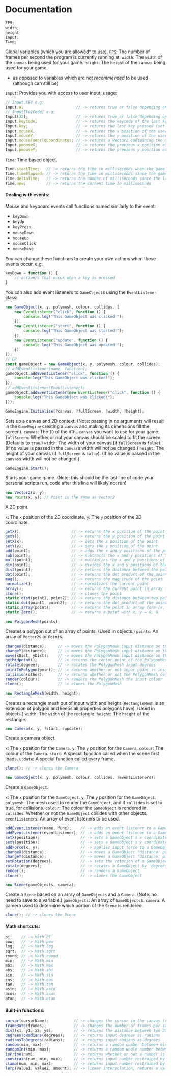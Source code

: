 # Documentation
```js
FPS;
width;
height;
Input;
Time;
```
Global variables (which you are allowed* to use).
`FPS`: The number of frames per second the program is currently running at.
`width`: The `width` of the `canvas` being used for your game.
`height`: The `height` of the `canvas` being used for your game.
* as opposed to variables which are not *recommended* to be used (although can still be)

`Input`: Provides you with access to user input, usage:
```js
// Input.KEY e.g:
Input.W;                       // -> returns true or false depending on whether the 'W' key is held down on the user's keyboard
// Input[keyCode] e.g:
Input[32];                     // -> returns true or false depending on whether the 'Space' key (spacebar) is held down on the user's keyboard
Input.keyCode;                 // -> returns the keycode of the last key pressed (set on keyDown)
Input.key;                     // -> returns the last key pressed (set on keyDown)
Input.mouseX;                  // -> returns the x position of the user's cursor
Input.mouseY;                  // -> returns the y position of the user's cursor
Input.mouseToWorldCoordinates; // -> returns a Vector2 containing the mouse coordinates relative to the camera in the current scene
Input.pmouseX;                 // -> returns the previous x position of the user's cursor
Input.pmouseY;                 // -> returns the previous y position of the user's cursor
```

`Time`: Time based object.
```js
Time.startTime;   // -> returns the time in milliseconds when the game was started
Time.timeElapsed; // -> returns the time in milliseconds since the game was started
Time.deltaTime;   // -> returns the number of milliseconds since the last frame
Time.now;         // -> returns the current time in milliseconds
```

#### Dealing with events:
Mouse and keyboard events call functions named similarly to the event:
- `keyDown`
- `keyUp`
- `keyPress`
- `mouseDown`
- `mouseUp`
- `mouseClick`
- `mouseMove`

You can change these functions to create your own actions when these events occur, e.g:
```js
keyDown = function () {
	// action/s that occur when a key is pressed
}
```

You can also add event listeners to `GameObject`s using the `EventListener` class:
```js
new GameObject(x, y, polymesh, colour, collides, [
	new EventListener("click", function () {
		console.log("This GameObject was clicked!");
	}),
	new EventListener("start", function () {
		console.log("This GameObject was started!");
	}),
	new EventListener("update", function () {
		console.log("This GameObject was updated!");
	})
]);
// OR
const gameObject = new GameObject(x, y, polymesh, colour, collides);
// addEventListener(name, function);
gameObject.addEventListener("click", function () {
	console.log("This GameObject was clicked!");
});
// addEventListener(EventListener);
gameObject.addEventListener(new EventListener("click", function () {
	console.log("This GameObject was clicked!");
}));
```

```js
GameEngine.Initialise(?canvas, ?fullScreen, ?width, ?height);
```
Sets up a canvas and 2D context. (Note: passing in no arguments will result in the `GameEngine` creating a `canvas` and making its dimensions fill the screen).
`canvas`: The `ID` of the `HTML` `canvas` you want to use for your game.
`fullScreen`: Whether or not your canvas should be scaled to fit the screen. (Defaults to `true`.)
`width`: The width of your canvas (if `fullScreen` is `false`). (If no value is passed in the `canvas`s width will not be changed.)
`height`: The height of your canvas (if `fullScreen` is `false`). (If no value is passed in the `canvas`s width will not be changed.)

```js
GameEngine.Start();
```
Starts your game game. (Note: this should be the last line of code your personal scripts run, code after this line will likely not run)

```js
new Vector2(x, y);
new Point(x, y); // Point is the same as Vector2
```
A 2D point.

`x`: The `x` position of the 2D coordinate.
`y`: The `y` position of the 2D coordinate.
```js
getX();                      // -> returns the x position of the point
getY();                      // -> returns the y position of the point
setX(x);                     // -> sets the x position of the point
setY(y);                     // -> sets the y position of the point
add(point);                  // -> adds the x and y positions of the point to the current point
sub(point);                  // -> subtracts the x and y positions of the point from the current point
mult(point);                 // -> multiplies the x and y positions of the current point by the point
div(point);                  // -> divides the x and y positions of the current point by the point
dist(point);                 // -> returns the distance between the point and the current point
dot(point);                  // -> returns the dot product of the points
mag();                       // -> returns the magnitude of the point
normalize();                 // -> normalizes the current point
array();                     // -> returns the current point in array form [x, y]
clone();                     // -> clones the point
static dist(point1, point2); // -> returns the distance between two points
static dot(point1, point2);  // -> returns the dot product of the points
static array(point);         // -> returns the point in array form [x, y]
static Zero();               // -> returns a point with x, y = 0, 0
```

```js
new PolygonMesh(points);
```
Creates a polygon out of an array of points. (Used in objects.)
`points`: An array of `Vector2`s or `Point`s.
```js
changeX(distance);     // -> moves the PolygonMesh input distance on the x axis
changeY(distance);     // -> moves the PolygonMesh input distance on the y axis
move(xDist, yDist);    // -> moves the PolygonMesh input distance on the x and y axis
getMidpoint();         // -> returns the center point of the PolygonMesh
rotate(degree);        // -> rotates the PolygonMesh input degrees
pointInPolygon(point); // -> returns whether or not input point is inside the PolygonMesh
collision(other);      // -> returns whether or not the PolygonMesh collides with another PolygonMesh
render(colour);        // -> renders the PolygonMesh the input colour
clone();               // -> clones the PolygonMesh
```

```js
new RectangleMesh(width, height);
```
Creates a rectangle mesh out of input width and height (`RectangleMesh` is an extension of polygon and keeps all properties polygons have). (Used in objects.)
`width`: The `width` of the rectangle.
`height`: The `height` of the rectangle.

```js
new Camera(x, y, ?start, ?update);
```
Create a camera object.

`x`: The `x` position for the `Camera`.
`y`: The `y` position for the `Camera`.
`colour`: The colour of the `Camera`.
`start`: A special function called when the scene first loads.
`update`: A special function called every frame.
```js
clone(); // -> clones the Camera
```

```js
new GameObject(x, y, polymesh, colour, collides, ?eventListeners);
```
Create a `GameObject`.

`x`: The `x` position for the `GameObject`.
`y`: The `y` position for the `GameObject`.
`polymesh`: The mesh used to render the `GameObject`, and if `collides` is set to true, for collisions.
`colour`: The colour the `GameObject` is rendered in.
`collides`: Whether or not the `GameObject` collides with other objects.
`eventListeners`: An array of event listeners to be used.
```js
addEventListener(name, func);    // -> adds an event listener to a GameObject
addEventListener(eventListener); // -> adds an event listener to a GameObject
setX(position);                  // -> sets a GameObject's x coordinate to 'position' (WARNING: if a GameObject that collides has its position set to 'inside' another collidable GameObject, the game may crash)
setY(position);                  // -> sets a GameObject's y coordinate to 'position' (WARNING: if a GameObject that collides has its position set to 'inside' another collidable GameObject, the game may crash)
addForce(x, y);                  // -> applies input force to a GameObject
changeX(distance);               // -> moves a GameObject 'distance' pixels along the x-axis
changeY(distance);               // -> moves a GameObject 'distance' pixels along the y-axis (note y axis is inverted, -1 is 'higher' on the screen than 1)
setRotation(degrees);            // -> sets the rotation of a GameObject to 'degrees'
rotate(degrees);                 // -> rotates a GameObject by 'degrees'
render();                        // -> renders a GameObject
clone();                         // -> clones the GameObject
```

```js
new Scene(gameObjects, camera);
```
Create a `Scene` based on an array of `GameObjects` and a `Camera`. (Note: no need to save to a variable.)
`gameObjects`: An array of `GameObjects`s.
`camera`: A camera used to determine which portion of the `Scene` is rendered.
```js
clone(); // -> clones the Scene
```

#### Math shortcuts:
```js
pi;    // -> Math.PI
pow;   // -> Math.pow
log;   // -> Math.log
sqrt;  // -> Math.sqrt
round; // -> Math.round
min;   // -> Math.min
max;   // -> Math.max
abs;   // -> Math.abs
sin;   // -> Math.sin
cos;   // -> Math.cos
tan;   // -> Math.tan
asin;  // -> Math.asin
acos;  // -> Math.acos
atan;  // -> Math.atan
```

#### Built-in functions:
```js
cursor(cursorName);           // -> changes the cursor in the canvas (use CSS cursor names)
frameRate(frames);            // -> changes the number of frames per second (defaults to 60)
dist(x1, y1, x2, y2);         // -> returns the distance between two 2D points (x1, y1 and x2, y2)
degreesToRadians(degrees);    // -> returns input degrees as radians
radiansToDegrees(radians);    // -> returns input radians as degrees
random(min, max);             // -> returns a random number between min and max
randomInt(min, max);          // -> returns a random whole number between min and  max
isPrime(num);                 // -> returns whether or not a number is prime
constrain(num, min, max);     // -> returns input number restrained by input min and max
clamp(num, min, max);         // -> returns input number restrained by input min and max
lerp(value1, value2, amount); // -> linear interpolation, returns a value between value1 and value2 depending on linear interpolation amount
```
